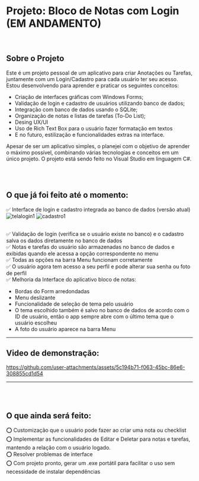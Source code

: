 # Projeto: Bloco de Notas com Login (EM ANDAMENTO)

<br/>

## Sobre o Projeto
Este é um projeto pessoal de um aplicativo para criar Anotações ou Tarefas, juntamente com um Login/Cadastro para cada usuário ter seu acesso. Estou desenvolvendo para aprender e praticar os seguintes conceitos:

- Criação de interfaces gráficas com Windows Forms;
- Validação de login e cadastro de usuários utilizando banco de dados;
- Integração com banco de dados usando o SQLite;
- Organização de notas e listas de tarefas (To-Do List);
- Desing UX/UI
- Uso de Rich Text Box para o usuário fazer formatação em textos
- E no futuro, estilização e funcionalidades extras na interface.

Apesar de ser um aplicativo simples, o planejei com o objetivo de aprender o máximo possível, combinando várias tecnologias e conceitos em um único projeto. 
O projeto está sendo feito no Visual Studio em linguagem C#.

<br/> <br/>

## O que já foi feito até o momento:
✅ Interface de login e cadastro integrada ao banco de dados (versão atual) <br/>
![telalogin1](https://github.com/user-attachments/assets/8944d187-d423-4086-96f6-43182f71071f)
![cadastro1](https://github.com/user-attachments/assets/f686fd94-c12f-44d1-b33b-f87e5ecdd316) <br/> <br/>

✅ Validação de login (verifica se o usuário existe no banco) e o cadastro salva os dados diretamente no banco de dados <br/>
✅ Notas e tarefas do usuário são armazenadas no banco de dados e exibidas quando ele acessa a opção correspondente no menu   <br/>
✅ Todas as opções na barra Menu funcionam corretamente <br/>
✅ O usuário agora tem acesso a seu perfil e pode alterar sua senha ou foto de perfil <br/>
✅ Melhoria da Interface do aplicativo bloco de notas: 
* Bordas do Form arredondadas
* Menu deslizante
* Funcionalidade de seleção de tema pelo usuário
* O tema escolhido também é salvo no banco de dados de acordo com o ID de usuário, então o app sempre abre com o último tema que o usuário escolheu
* A foto do usuário aparece na barra Menu
  <br/> 

---
## Video de demonstração:
https://github.com/user-attachments/assets/5c194b71-f063-45bc-86e6-308855cd1d54

---
<!-- resolução GIF 700 ou 800 -->
<br/> <br/>


## O que ainda será feito:
⭕ Customização que o usuário pode fazer ao criar uma nota ou checklist <br/>
⭕ Implementar as funcionalidades de Editar e Deletar para notas e tarefas, mantendo a relação com o usuário logado. <br/>
⭕ Resolver problemas de interface <br/>
⭕ Com projeto pronto, gerar um .exe portátil para facilitar o uso sem necessidade de instalar dependências <br/>
